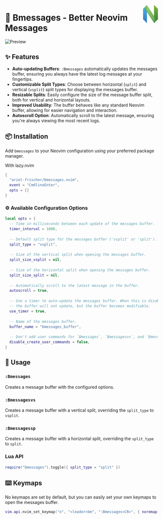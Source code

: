 [<img src="media/nvim.svg" height="60px" align="right" />](https://neovim.io/)

# 💬 Bmessages - Better Neovim Messages

![Preview](https://media.githubusercontent.com/media/ariel-frischer/bmessages.nvim/main/media/preview.png)

## ✨ Features

- **Auto-updating Buffers**: `:Bmessages` automatically updates the messages buffer, ensuring you always have the latest log messages at your fingertips.
- **Customizable Split Types**: Choose between horizontal (`split`) and vertical (`vsplit`) split types for displaying the messages buffer.
- **Resizable Splits**: Easily configure the size of the message buffer split, both for vertical and horizontal layouts.
- **Improved Usability**: The buffer behaves like any standard Neovim buffer, allowing for easier navigation and interaction.
- **Autoscroll Option**: Automatically scroll to the latest message, ensuring you're always viewing the most recent logs.

## 📦 Installation

Add `bmessages` to your Neovim configuration using your preferred package manager.

With lazy.nvim
```lua
{
  "ariel-frischer/bmessages.nvim",
  event = "CmdlineEnter",
  opts = {}
}
```

### ⚙️  Available Configuration Options

```lua
local opts = {
  -- Time in milliseconds between each update of the messages buffer.
  timer_interval = 1000,

  -- Default split type for the messages buffer ('vsplit' or 'split').
  split_type = "vsplit",

  -- Size of the vertical split when opening the messages buffer.
  split_size_vsplit = nil,

  -- Size of the horizontal split when opening the messages buffer.
  split_size_split = nil,

  -- Automatically scroll to the latest message in the buffer.
  autoscroll = true,

  -- Use a timer to auto-update the messages buffer. When this is disabled,
  -- the buffer will not update, but the buffer becomes modifiable.
  use_timer = true,

  -- Name of the messages buffer.
  buffer_name = "bmessages_buffer",

  -- Don't add user commands for `Bmessages`, `Bmessagesvs`, and `Bmessagessp`.
  disable_create_user_commands = false,
}
```

## 🚀 Usage

### `:Bmessages`

Creates a message buffer with the configured options.

### `:Bmessagesvs`

Creates a message buffer with a vertical split, overriding the `split_type` to `vsplit`.

### `:Bmessagessp`

Creates a message buffer with a horizontal split, overriding the `split_type` to `split`.

### Lua API

```lua
require("bmessages").toggle({ split_type = "split" })
```

## ⌨️  Keymaps

No keymaps are set by default, but you can easily set your own keymaps to open the messages buffer.

```lua
vim.api.nvim_set_keymap("n", "<leader>bm", ":Bmessages<CR>", { noremap = true, silent = true })
```
